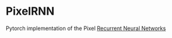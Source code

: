 # PixelRNN
Pytorch implementation of the Pixel [Recurrent Neural Networks](https://arxiv.org/pdf/1601.06759.pdf)
